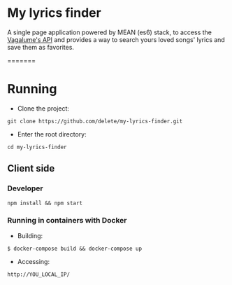 # My lyrics finder
A single page application powered by MEAN (es6) stack, to access the [Vagalume's API](http://api.vagalume.com.br/) 
and provides a way to search yours loved songs' lyrics and save them as favorites.

=======

# Running

* Clone the project:
```
git clone https://github.com/delete/my-lyrics-finder.git
```

* Enter the root directory:

```
cd my-lyrics-finder
```

## Client side

### Developer

`npm install && npm start`


### Running in containers with Docker

* Building:
```
$ docker-compose build && docker-compose up
```

* Accessing:

```
http://YOU_LOCAL_IP/
```


